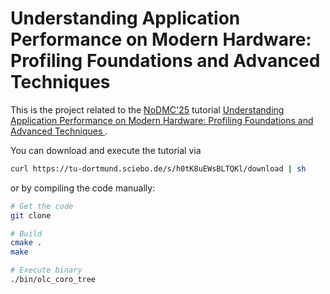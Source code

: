 # Understanding Application Performance on Modern Hardware: Profiling Foundations and Advanced Techniques 

This is the project related to the [NoDMC'25](https://sites.google.com/view/nodmcbtw2025) tutorial [Understanding Application Performance on Modern Hardware: Profiling Foundations and Advanced Techniques ](https://dbis.cs.tu-dortmund.de/storages/dbis-cs/r/papers/2025/prefetching-tutorial/profiling-tutorial-submission.pdf).

You can download and execute the tutorial via

```bash
curl https://tu-dortmund.sciebo.de/s/h0tK8uEWsBLTQKl/download | sh
```

or by compiling the code manually:

```bash
# Get the code
git clone

# Build
cmake .
make

# Execute binary
./bin/olc_coro_tree
```